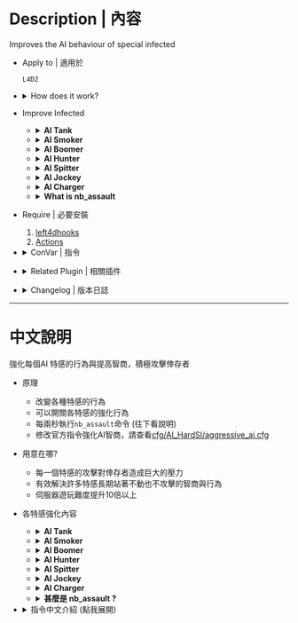 # Description | 內容
Improves the AI behaviour of special infected

* Apply to | 適用於
    ```
    L4D2
    ```

* <details><summary>How does it work?</summary>

    * Improves the AI behaviour of special infected, make each of them very aggresive
    * Make special infected behop jump as they can
    * Use official cvar to improve AI bots, please check[cfg/AI_HardSI/aggressive_ai.cfg](cfg/AI_HardSI/aggressive_ai.cfg)
	* Execute ```nb_assault``` every 2.0 seconds, read more details about this command below
</details>

* Improve Infected
    * <details><summary><b>AI Tank</b></summary>

        * Stop throwing the underhand rock
        * Modify Official ConVar in ```cfg\AI_HardSI\aggressive_ai.cfg```
            ```php
            // AI Tank will not throw rock within this range (default: 250)
            sm_cvar tank_throw_allow_range 300
            ```

        * Plugin ConVar
            ```php
            // If 1, bhop facsimile on AI tanks
            ai_tank_bhop "1"

            // 1=AI tanks throw rock
            // 0=AI tanks won't throw rocks
            ai_tank_rock "1"
            ```
    </details>

    * <details><summary><b>AI Smoker</b></summary>

        * Modify Official ConVar in ```cfg\AI_HardSI\aggressive_ai.cfg```
            ```php
            // How much damage to the AI + Human Smoker makes him let go of his victim. (Default: 50)
            // Taking this much damage while pulling victim will make you die (No matter how much health left you have)
            tongue_break_from_damage_amount 250

            // Start to shoot his tongue after 0.1 seconds (Default: 1.5)
            smoker_tongue_delay 0.1
            ```
    </details>

    * <details><summary><b>AI Boomer</b></summary>

        * Modify Official ConVar in ```cfg\AI_HardSI\aggressive_ai.cfg```
            ```php
            // How long an out-of-range Boomer will tolerate being visible before fleeing (Default: 1.0)
            boomer_exposed_time_tolerance 1000.0

            // How long the Boomer waits before he vomits on his target on Normal difficulty (Default: 1.0)
            boomer_vomit_delay 0.1
            ```

        * Plugin ConVar
            ```php
            // If 1, enable bhop facsimile on AI boomers
            ai_boomer_bhop "1"
            ```
    </details>

    * <details><summary><b>AI Hunter</b></summary>

        * Won't leap away (Coop/Realism)
        * Modify Official ConVar in ```cfg\AI_HardSI\aggressive_ai.cfg```
            ```php
            // Range at which hunter prepares pounce	 (Default: 1000)
            hunter_pounce_ready_range 1000

            // Range at which hunter is committed to attack (Default: 75)
            hunter_committed_attack_range 10000

            // Range at which shooting a non-committed AI hunter will cause it to leap away (Coop/Realism, Default: 1000)
            // 0=Disable leap away ability, >0: Restore back Leap Away ability and wait in ambush mode again.
            hunter_leap_away_give_up_range 0

            // Maximum vertical angle hunters can pounce (Default: 45)
            hunter_pounce_max_loft_angle 0

            // AI + Human Hunter skeet damage (Default: 50)
            // Taking this much damage while pouncing will get you skeeted and die (No matter how much health left you have)
            z_pounce_damage_interrupt 150
            ```

        * Plugin ConVar
            ```php
            // At what distance to start pouncing fast
            ai_fast_pounce_proximity 1000

            // Vertical angle to which AI hunter pounces will be restricted
            ai_pounce_vertical_angle 7

            // Mean angle produced by Gaussian RNG
            ai_pounce_angle_mean 10

            // One standard deviation from mean as produced by Gaussian RNG
            ai_pounce_angle_std 20

            // Distance to nearest survivor at which hunter will consider pouncing straight
            ai_straight_pounce_proximity 200

            // If the hunter has a target, it will not straight pounce if the target's aim on the horizontal axis is within this radius
            ai_aim_offset_sensitivity_hunter 30

            // How far in front of himself infected bot will check for a wall. Use '-1' to disable feature
            ai_wall_detection_distance -1

            // If 1, Hunter do scratch animation when pouncing
            ai_pounce_dancing_enable "1"
            ```
    </details>

    * <details><summary><b>AI Spitter</b></summary>

        * Plugin ConVar
            ```php
            // If 1, enable bhop facsimile on AI spitters
            ai_spitter_bhop "1"
            ```
    </details>

    * <details><summary><b>AI Jockey</b></summary>

        * Modify Official ConVar in ```cfg\AI_HardSI\aggressive_ai.cfg```
            ```php
            // AI Jockeys will move to attack survivors within this range (Default: 200)
            z_jockey_leap_range 1000
            ```

        * Plugin ConVar
            ```php
            // How close a jockey will approach before it starts hopping
            ai_hop_activation_proximity 500
            ```
    </details>

    * <details><summary><b>AI Charger</b></summary>

        * Plugin ConVar
            ```php
            // If 1, enable bhop facsimile on AI chargers
            ai_charger_bhop "1"

            // How close a charger will approach before charging
            ai_charger_proximity 300

            // If the charger has a target, it will not straight pounce if the target's aim on the horizontal axis is within this radius
            ai_aim_offset_sensitivity_charger 22.5

            // Charger will charge if its health drops to this level
            ai_health_threshold_charger 300
            ```
    </details>

    * <details><summary><b>What is nb_assault</b></summary>

        * Tell all special infected bots to assault, attack survivors actively instead of not moving like idiots
        * This is official command from valve
        * Not affect AI Smoker
    </details>



* Require | 必要安裝
    1. [left4dhooks](https://forums.alliedmods.net/showthread.php?t=321696)
    2. [Actions](https://forums.alliedmods.net/showthread.php?t=336374)

* <details><summary>ConVar | 指令</summary>

    * cfg\sourcemod\AI_HardSI.cfg
        ```php
        // 0=Plugin off, 1=Plugin on.
        AI_HardSI_enable "1"

        // Frequency(sec) at which the 'nb_assault' command is fired to make SI attack
        ai_assault_reminder_interval "2"

        // File to execute for AI aggressive cvars (in cfg/AI_HardSI folder)
        // Execute file every map changed
        AI_HardSI_aggressive_cfg "aggressive_ai.cfg"

        // 0=Improves the Boomer behaviour off, 1=Improves the Boomer behaviour on.
        AI_HardSI_Boomer_enable "1"

        // 0=Improves the Charger behaviour off, 1=Improves the Charger behaviour on.
        AI_HardSI_Charger_enable "1"

        // 0=Improves the Hunter behaviour off, 1=Improves the Hunter behaviour on.
        AI_HardSI_Hunter_enable "1"

        // 0=Improves the Jockey behaviour off, 1=Improves the Jockey behaviour on.
        AI_HardSI_Jockey_enable "1"

        // 0=Improves the Smoker behaviour off, 1=Improves the Smoker behaviour on.
        AI_HardSI_Smoker_enable "1"

        // 0=Improves the Spitter behaviour off, 1=Improves the Spitter behaviour on.
        AI_HardSI_Spitter_enable "1"

        // 0=Improves the Tank behaviour off, 1=Improves the Tank behaviour on.
        AI_HardSI_Tank_enable "1"

        ... (see "Improve Infected" part)
        ```
</details>

* <details><summary>Related Plugin | 相關插件</summary>

    1. [l4dinfectedbots](/l4dinfectedbots): Spawns multi infected bots in any mode + allows playable special infected in coop/survival + unlock infected slots (10 VS 10 available)
        * 生成多特感控制插件
    2. [l4d_ssi_teleport_fix](https://github.com/fbef0102/Game-Private_Plugin/tree/main/L4D_插件/Special_Infected_%E7%89%B9%E6%84%9F/l4d_ssi_teleport_fix): Teleport AI Infected player to the teammate who is much nearer to survivors.
        * 傳送比較遠的AI特感到靠近倖存者的特感隊友附近
    3. [smart_ai_rock](https://github.com/Target5150/MoYu_Server_Stupid_Plugins/tree/master/The%20Last%20Stand/smart_ai_rock): Fix sticking aim after throws for AI Tanks.
        * AI Tank不會丟underhand rocks動作且丟完石頭後會立馬轉頭攻擊背後的倖存者
</details>

* <details><summary>Changelog | 版本日誌</summary>

    * v2.2 (2025-1-15)
        * Fixed ai tank rock won't throw rocks

    * v2.1 (2025-1-2)
        * Improve code

    * v2.0 (2024-9-9)
        * Add cfg to execute AI aggressive cvars

    * v1.9 (2024-9-4)
        * Fixed AI Smoker not moving after tongue breaks
        * Require Actions

    * v1.8 (2024-4-4)
        * Improve hunter, boomer and charger behavior

    * v1.7 (2024-1-28)
        * Update Cvars

    * v1.6 (2023-6-4)
        * Enable or Disable Each special infected behaviour

    * v1.5 (2023-5-4)
        * Use server console to execute command "nb_assault"

    * v1.4
        * Remake code
        * Replace left4downtown with left4dhooks
        * Compatibility support for SourceMod 1.11. Fixed various warnings.
    </details>

- - - -
# 中文說明
強化每個AI 特感的行為與提高智商，積極攻擊倖存者

* 原理
    * 改變各種特感的行為
    * 可以開關各特感的強化行為
    * 每兩秒執行```nb_assault```命令 (往下看說明)
    * 修改官方指令強化AI智商，請查看[cfg/AI_HardSI/aggressive_ai.cfg](cfg/AI_HardSI/aggressive_ai.cfg)

* 用意在哪?
    * 每一個特感的攻擊對倖存者造成巨大的壓力
    * 有效解決許多特感長期站著不動也不攻擊的智商與行為
    * 伺服器遊玩難度提升10倍以上

* 各特感強化內容
    * <details><summary><b>AI Tank</b></summary>

        * 取消"低手投擲"的丟石頭動作，因為瞄準率0%
        * 更動的官方指令，請查看```cfg\AI_HardSI\aggressive_ai.cfg```
            ```php
            // AI Tank 在距離倖存者此範圍內不會丟石頭 (預設: 250)
            sm_cvar tank_throw_allow_range 300
            ```

        * 插件自帶的指令
            ```php
            // 為1時，AI Tank會連跳
            ai_tank_bhop "1"

            // 1=AI tanks會丟石頭
            // 0=AI tanks不丟石頭
            ai_tank_rock "1"
            ```
    </details>

    * <details><summary><b>AI Smoker</b></summary>

        * 更動的官方指令，請查看```cfg\AI_HardSI\aggressive_ai.cfg```
            ```php
            // AI + 真人 Smoker的舌頭拉走倖存者的期間，被攻擊超過此數值會立刻死亡 (無論剩餘多少血量都一樣，別問我為捨，此遊戲設計的, 預設: 50)
            tongue_break_from_damage_amount 250

            // 當倖存者靠近範圍內的0.1秒後立刻吐舌頭 (預設: 1.5)
            smoker_tongue_delay 0.1
            ```
    </details>

    * <details><summary><b>AI Boomer</b></summary>

        * 更動的官方指令，請查看```cfg\AI_HardSI\aggressive_ai.cfg```
            ```php
            // 被人類看見的1000秒之後才會逃跑 (預設: 1.0)
            boomer_exposed_time_tolerance 1000.0

            // 當倖存者靠近範圍內的0.1秒後立刻嘔吐 (預設: 1.0)
            boomer_vomit_delay 0.1
            ```

        * 插件自帶的指令
            ```php
            // 為1時，AI Boomer會連跳
            ai_boomer_bhop "1"
            ```
    </details>

    * <details><summary><b>AI Hunter</b></summary>

        * 被攻擊的時候不會自動逃跑跳走 (只會出現在戰役/寫實模式)
        * 更動的官方指令，請查看```cfg\AI_HardSI\aggressive_ai.cfg```
            ```php
            // 此數值的範圍內才會蹲下準備撲人 (預設: 1000)
            hunter_pounce_ready_range 1000

            // 此數值的範圍內才會開始撲人 (預設: 75)
            hunter_committed_attack_range 10000

            // 此數值的範圍內還沒攻擊的AI Hunter被人類傷害時會逃跑跳走 (只會出現在戰役/寫實模式，預設: 1000)
            // 0=關閉逃跑跳走能力, >0: 回復逃跑跳走能力並且等待玩家過來
            hunter_leap_away_give_up_range 0

            // AI Hunter跳躍的最大傾角 (避免飛過頭或飛太高，預設: 45)
            hunter_pounce_max_loft_angle 0

            // 此數值的範圍內還沒攻擊的AI Hunter被人類傷害時會逃跑跳走 (只會出現在戰役/寫實模式，預設: 1000)
            // 0=關閉逃跑跳走能力, >0: 回復逃跑跳走能力並且等待玩家過來
            z_pounce_damage_interrupt 150
            ```

        * 插件自帶的指令
            ```php
            // 強迫AI Hunter在1000公尺範圍內蹲下準備撲人
            ai_fast_pounce_proximity 1000

            // 強迫AI Hunter跳躍的最大傾角 (避免飛過頭或飛太高)
            ai_pounce_vertical_angle 7

            // 強制左右飛撲靠近目標，不要垂直飛向目標
            ai_pounce_angle_mean 10
            ai_pounce_angle_std 20

            // 離目標200公尺範圍內考慮直接垂直飛向目標
            ai_straight_pounce_proximity 200

            // 目標倖存者的準心如果在瞄自身AI Hunter的身體低於30度視野範圍內則強制飛撲
            ai_aim_offset_sensitivity_hunter 30

            // 前面有牆壁的範圍內則飛撲的角度會變高，嘗試越過障礙物 (-1: 無限範圍)
            ai_wall_detection_distance -1

            // 為1時，Hunter邊飛撲邊嘗試做出抓傷動作
            ai_pounce_dancing_enable "1"
            ```
    </details>

    * <details><summary><b>AI Spitter</b></summary>

        * 插件自帶的指令
            ```php
            // 為1時，AI Spitter會連跳
            ai_spitter_bhop "1"
            ```
    </details>

    * <details><summary><b>AI Jockey</b></summary>

        * 更動的官方指令，請查看```cfg\AI_HardSI\aggressive_ai.cfg```
            ```php
            // 1000公尺範圍內才會跳躍攻擊倖存者 (預設: 200)
            z_jockey_leap_range 1000
            ```

        * 插件自帶的指令
            ```php
            // 強迫AI Jockey在500公尺範圍內開始連跳
            ai_hop_activation_proximity 500
            ```
    </details>

    * <details><summary><b>AI Charger</b></summary>

        * 插件自帶的指令
            ```php
            // 為1時，AI Charger會連跳
            ai_charger_bhop "1"

            // 強迫AI Charger在300公尺範圍內開始衝刺
            ai_charger_proximity 300

            // 目標倖存者的準心如果在瞄自身AI Charger的身體低於20度視野範圍內則強制衝刺
            ai_aim_offset_sensitivity_charger 22.5

            // 當Charger低於300血量時，強迫AI Charger開始衝刺
            ai_health_threshold_charger 300
            ```
    </details>

    * <details><summary><b>甚麼是 nb_assault ?</b></summary>

        * 強迫所有特感Bots主動往前攻擊倖存者而非像智障一樣待在原地等倖存者過來
        * 這是官方的指令
        * 不影響AI Smoker的行為
    </details>

* <details><summary>指令中文介紹 (點我展開)</summary>

    * cfg\sourcemod\AI_HardSI.cfg
        ```php
        // 0=關閉插件, 1=啟動插件
        AI_HardSI_enable "1"

        // 每兩秒執行 nb_assault 命令，強迫所有特感Bots主動往前攻擊倖存者
        ai_assault_reminder_interval "2"

        // 修改官方指令強化AI智商的文件 (位於 cfg/AI_HardSI 資料夾)
        // 每次換圖都會執行一次
        AI_HardSI_aggressive_cfg "aggressive_ai.cfg"

        // 0=不強化AI Boomer, 1=強化AI Boomer
        AI_HardSI_Boomer_enable "1"

        // 0=不強化AI Charger, 1=強化AI Charger
        AI_HardSI_Charger_enable "1"

        // 0=不強化AI Hunter, 1=強化AI Hunter
        AI_HardSI_Hunter_enable "1"

        // 0=不強化AI Jockey, 1=強化AI Jockey
        AI_HardSI_Jockey_enable "1"

        // 0=不強化AI Smoker, 1=強化AI Smoker
        AI_HardSI_Smoker_enable "1"

        // 0=不強化AI Spitter, 1=強化AI Spitter
        AI_HardSI_Spitter_enable "1"

        // 0=不強化AI Tank, 1=強化AI Tank
        AI_HardSI_Tank_enable "1"

        // 以下指令說明請查看"各特感強化內容"
        ....
        ```
</details> 